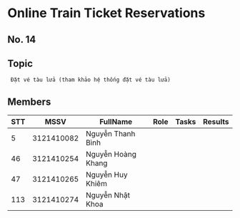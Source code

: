 # Online Train Ticket Reservations

## No. 14

## Topic

```
 Đặt vé tàu lửa (tham khảo hệ thống đặt vé tàu lửa)
```

## Members

| STT | MSSV | FullName | Role | Tasks | Results
| - | - | - | - | - | - | 
| 5 | 3121410082 | Nguyễn Thanh Bình 
| 46 | 3121410254 | Nguyễn Hoàng Khang 
| 47 | 3121410265 | Nguyễn Huy Khiêm 
| 113 | 3121410274 | Nguyễn Nhật Khoa

